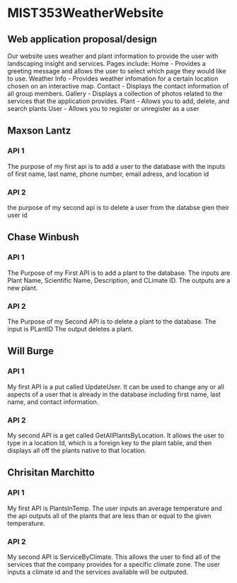 # MIST353WeatherWebsite

## Web application proposal/design 
Our website uses weather and plant information to provide the user with landscaping insight and services.
Pages include:
Home - Provides a greeting message and allows the user to select which page they would like to use.
Weather Info - Provides weather infomation for a certain location chosen on an interactive map.
Contact - Displays the contact information of all group members.
Gallery - Displays a collection of photos related to the services that the application provides.
Plant - Allows you to add, delete, and search plants
User - Allows you to register or unregister as a user

## Maxson Lantz
### API 1
The purpose of my first api is to add a user to the database with the inputs of first name, last name, phone number, email adress, and location id

### API 2
 the purpose of my second api is to delete a user from the databse gien their user id

## Chase Winbush
### API 1
The Purpose of my First API is to add a plant to the database.
The inputs are Plant Name, Scientific Name, Description, and CLimate ID.
The outputs are a new plant.
### API 2
The Purpose of my Second API is to delete a plant to the database.
The input is PLantID
The output deletes a plant.

## Will Burge
### API 1
My first API is a put called UpdateUser. It can be used to change any or all aspects of a user that is already in the database including first name, last name, and contact information.

### API 2
My second API is a get called GetAllPlantsByLocation. It allows the user to type in a location Id, which is a foreign key to the plant table, and then displays all off the plants native to that location.

## Chrisitan Marchitto
### API 1
My first API is PlantsInTemp. The user inputs an average temperature and the api outputs all of the plants that are less than or equal to the given temperature.
### API 2
My second API is ServiceByClimate. This allows the user to find all of the services that the company provides for a specific climate zone. The user inputs a climate id and the services available will be outputed.

